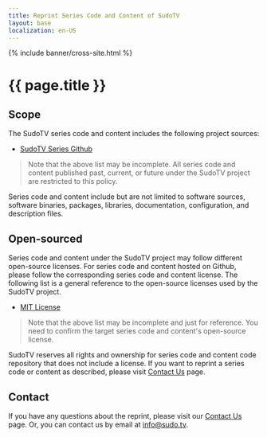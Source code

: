 ```yaml
---
title: Reprint Series Code and Content of SudoTV
layout: base
localization: en-US
---
```


{% include banner/cross-site.html %}

# {{ page.title }}

## Scope

The SudoTV series code and content includes the following project sources:

- [SudoTV Series Github](https://github.com/SudoTVSeries)

> Note that the above list may be incomplete. All series code and content published past, current, or future under the SudoTV project are restricted to this policy.

Series code and content include but are not limited to software sources, software binaries, packages, libraries, documentation, configuration, and description files.

## Open-sourced

Series code and content under the SudoTV project may follow different open-source licenses. For series code and content hosted on Github, please follow the corresponding series code and content license. The following list is a general reference to the open-source licenses used by the SudoTV project.

- [MIT License](https://opensource.org/licenses/MIT)

> Note that the above list may be incomplete and just for reference. You need to confirm the target series code and content's open-source license.

SudoTV reserves all rights and ownership for series code and content code repository that does not include a license. If you want to reprint a series code or content as described, please visit [Contact Us](https://sudo.tv/contact) page.

## Contact

If you have any questions about the reprint, please visit our [Contact Us](https://sudo.tv/contact) page. Or, you can contact us by email at [info@sudo.tv](mailto://info@sudo.tv).
